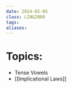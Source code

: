 ```yaml
---
date: 2024-02-05
class: LING2000
tags: 
aliases:
---
```

# Topics:
- Tense Vowels
- [[Implicational Laws]]



 